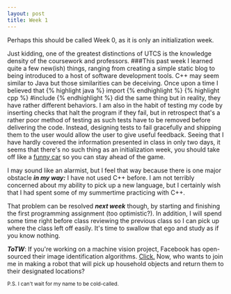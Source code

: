 ```yaml
---
layout: post
title: Week 1
---
```


Perhaps this should be called Week 0, as it is only an initialization week.

Just kidding, one of the greatest distinctions of UTCS is the knowledge density of the coursework and professors. 
###This past week
I learned quite a few new(ish) things, ranging from creating a simple static blog to being introduced to a host of software development tools. C++ may seem similar to Java but those similarities can be deceiving. Once upon a time I believed that
{% highlight java %}
import
{% endhighlight %}
{% highlight cpp %}
#include
{% endhighlight %}
did the same thing but in reality, they have rather different behaviors. I am also in the habit of testing my code by inserting checks that halt the program if they fail, but in retrospect that's a rather poor method of testing as such tests have to be removed before delivering the code. Instead, designing tests to fail gracefully and shipping them to the user would allow the user to give useful feedback. 
Seeing that I have hardly covered the information presented in class in only two days, it seems that there's no such thing as an initialization week, you should take off like a [funny car](https://youtu.be/9u-uosLb8QQ?t=1m7s) so you can stay ahead of the game.

I may sound like an alarmist, but I feel that way because there is one major obstacle ***in my way:*** I have not used C++ before. I am not terribly concerned about my ability to pick up a new language, but I certainly wish that I had spent some of my summertime practicing with C++.

That problem can be resolved ***next week*** though, by starting and finishing the first programming assignment (too optimistic?). In addition, I will spend some time right before class reviewing the previous class so I can pick up where the class left off easily. It's time to swallow that ego and study as if you know nothing.

***ToTW***: If you're working on a machine vision project, Facebook has open-sourced their image identification algorithms. [Click.](https://research.facebook.com/blog/learning-to-segment/)
Now, who wants to join me in making a robot that will pick up household objects and return them to their designated locations? 

<sup>P.S. I can't wait for my name to be cold-called.</sup>


